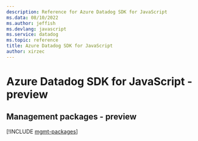 ```yaml
---
description: Reference for Azure Datadog SDK for JavaScript
ms.data: 08/10/2022
ms.author: jeffish
ms.devlang: javascript
ms.service: datadog
ms.topic: reference
title: Azure Datadog SDK for JavaScript
author: xirzec
---
```

# Azure Datadog SDK for JavaScript - preview

## Management packages - preview
[!INCLUDE [mgmt-packages](datadog-mgmt-index.md)]
